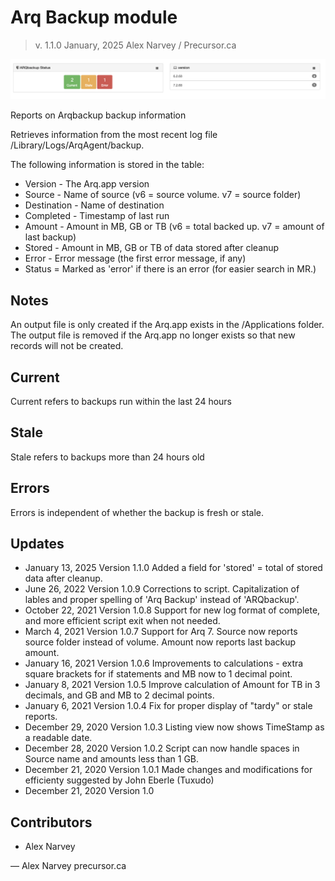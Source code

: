# Arq Backup module

> v. 1.1.0
> January, 2025 
> Alex Narvey / Precursor.ca  

![Arq Backup Module Report](ARQbackup_Module.png)

Reports on Arqbackup backup information

Retrieves information from the most recent log file /Library/Logs/ArqAgent/backup.

The following information is stored in the table:

* Version - The Arq.app version
* Source - Name of source (v6 = source volume. v7 = source folder)
* Destination - Name of destination
* Completed - Timestamp of last run
* Amount - Amount in MB, GB or TB (v6 = total backed up. v7 = amount of last backup)
* Stored - Amount in MB, GB or TB of data stored after cleanup
* Error - Error message (the first error message, if any)
* Status = Marked as 'error' if there is an error (for easier search in MR.)

## Notes

An output file is only created if the Arq.app exists in the /Applications folder.
The output file is removed if the Arq.app no longer exists so that new records will not be created.

## Current
Current refers to backups run within the last 24 hours

## Stale
Stale refers to backups more than 24 hours old

## Errors
Errors is independent of whether the backup is fresh or stale.

## Updates

* January 13, 2025 Version 1.1.0  Added a field for 'stored' = total of stored data after cleanup.
* June 26, 2022 Version 1.0.9  Corrections to script. Capitalization of lables and proper spelling of 'Arq Backup' instead of 'ARQbackup'.
* October 22, 2021 Version 1.0.8  Support for new log format of complete, and more efficient script exit when not needed.
* March 4, 2021 Version 1.0.7  Support for Arq 7. Source now reports source folder instead of volume. Amount now reports last backup amount.
* January 16, 2021 Version 1.0.6  Improvements to calculations - extra square brackets for if statements and MB now to 1 decimal point.
* January 8, 2021 Version 1.0.5  Improve calculation of Amount for TB in 3 decimals, and GB and MB to 2 decimal points.
* January 6, 2021 Version 1.0.4  Fix for proper display of "tardy" or stale reports.
* December 29, 2020 Version 1.0.3  Listing view now shows TimeStamp as a readable date.
* December 28, 2020 Version 1.0.2  Script can now handle spaces in Source name and amounts less than 1 GB.
* December 21, 2020 Version 1.0.1  Made changes and modifications for efficienty suggested by John Eberle (Tuxudo)
* December 21, 2020 Version 1.0 

## Contributors
* Alex Narvey

—
Alex Narvey
precursor.ca
